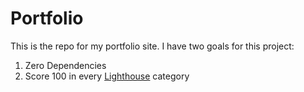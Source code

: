 # Portfolio
This is the repo for my portfolio site. I have two goals for this project:
1) Zero Dependencies
2) Score 100 in every [Lighthouse](https://developers.google.com/web/tools/lighthouse/) category
